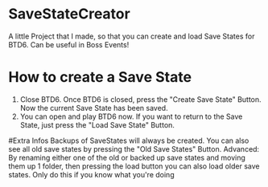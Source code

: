 # SaveStateCreator
A little Project that I made, so that you can create and load Save States for BTD6. Can be useful in Boss Events! 

# How to create a Save State
1. Close BTD6. Once BTD6 is closed, press the "Create Save State" Button. Now the current Save State has been saved.
2. You can open and play BTD6 now. If you want to return to the Save State, just press the "Load Save State" Button. 

#Extra Infos
Backups of SaveStates will always be created. 
You can also see all old save states by pressing the "Old Save States" Button.
Advanced: By renaming either one of the old or backed up save states and moving them up 1 folder, then pressing the load button you can also load older save states. Only do this if you know what you're doing
